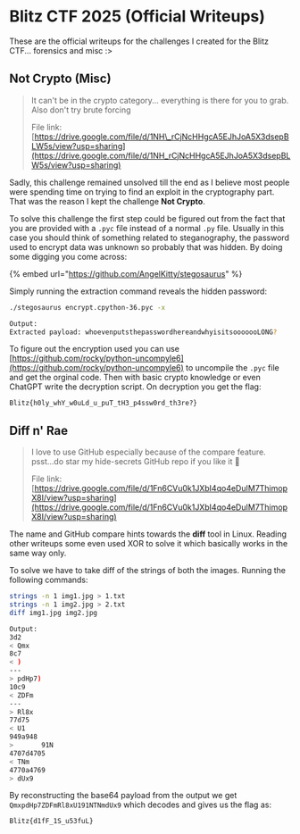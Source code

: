 # Blitz CTF 2025 (Official Writeups)

These are the official writeups for the challenges I created for the Blitz CTF... forensics and misc :>

## Not Crypto (Misc)

> It can't be in the crypto category... everything is there for you to grab. Also don't try brute forcing&#x20;
>
> File link: [https://drive.google.com/file/d/1NH\_rCjNcHHgcA5EJhJoA5X3dsepBLW5s/view?usp=sharing](https://drive.google.com/file/d/1NH_rCjNcHHgcA5EJhJoA5X3dsepBLW5s/view?usp=sharing)

Sadly, this challenge remained unsolved till the end as I believe most people were spending time on trying to find an exploit in the cryptography part. That was the reason I kept the challenge **Not Crypto**.&#x20;

To solve this challenge the first step could be figured out from the fact that you are provided with a `.pyc` file instead of a normal `.py` file. Usually in this case you should think of something related to steganography, the password used to encrypt data was unknown so probably that was hidden. By doing some digging you come across:

{% embed url="https://github.com/AngelKitty/stegosaurus" %}

Simply running the extraction command reveals the hidden password:

```bash
./stegosaurus encrypt.cpython-36.pyc -x

Output:
Extracted payload: whoevenputsthepasswordhereandwhyisitsooooooLONG?
```

To figure out the encryption used you can use [https://github.com/rocky/python-uncompyle6](https://github.com/rocky/python-uncompyle6) to uncompile the `.pyc` file and get the orginal code. Then with basic crypto knowledge or even ChatGPT write the decryption script. On decryption you get the flag:

```
Blitz{h0ly_whY_w0uLd_u_puT_tH3_p4ssw0rd_th3re?}
```

## Diff n' Rae

> I love to use GitHub especially because of the compare feature. psst...do star my hide-secrets GitHub repo if you like it 🙂
>
> File link: [https://drive.google.com/file/d/1Fn6CVu0k1JXbI4qo4eDuIM7ThimopX8I/view?usp=sharing](https://drive.google.com/file/d/1Fn6CVu0k1JXbI4qo4eDuIM7ThimopX8I/view?usp=sharing)

The name and GitHub compare hints towards the **diff** tool in Linux. Reading other writeups some even used XOR to solve it which basically works in the same way only.

To solve we have to take diff of the strings of both the images. Running the following commands:

```bash
strings -n 1 img1.jpg > 1.txt
strings -n 1 img2.jpg > 2.txt
diff img1.jpg img2.jpg

Output:
3d2
< Qmx
8c7
< )
---
> pdHp7)
10c9
< ZDFm
---
> Rl8x
77d75
< U1
949a948
>       91N
4707d4705
< TNm
4770a4769
> dUx9
```

By reconstructing the base64 payload from the output we get `QmxpdHp7ZDFmRl8xU191NTNmdUx9` which decodes and gives us the flag as:

```
Blitz{d1fF_1S_u53fuL}
```
